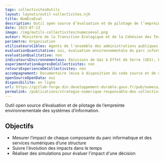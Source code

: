 ```yaml
---
tags: collectivitesOutils
layout: layouts/outil-collectivites.njk
title: NumÉcoEval
description: Outil open source d’évaluation et de pilotage de l’empreinte environnementale des systèmes d’information.
date: 2023-07-13
image: /img/outils-collectivites/numecoeval.png
auteur: Ministère de la Transition Écologique et de la Cohésion des Territoires
perimetre: Organisation
utilisateursCibles: Agents de l'ensemble des administrations publiques (administrations centrales, hospitalières, territoriales)
evaluationQuantitative: oui, évaluation environnementale du parc informatique (par équipement, par type de matériel, par types de service)
evaluationQualitative: non
indicateursEnvironnementaux: Émissions de Gaz à Effet de Serre (GES), Empreinte en tonnes de C02 équivalent (tC02eq), correspond à la mesure de la quantité de dioxyde de carbone émise. Selon le niveau de précision retenu dans l'inventaire, possibilité de disposer de l'impact par agent, par entité de la structure etc. Évaluation des autres critères environnementaux possibles (ressources abiotiques, radiations ionisantes, acidification, etc.) selon disponibilité dans la base impact retenue
experimentationAupresDeCollectivites: non
retoursExperienceDeCollectivites: non
accompagnement: Documentaire (mise à disposition du code source et de documentation pour déploiement au sein des structures)
openSourceOpenData: oui
disponibilite: en ligne
url: https://gitlab-forge.din.developpement-durable.gouv.fr/pub/numeco/m4g/numecoeval
permalink: /publications/strategie-numerique-responsable-des-collectivites/outils/numecoeval/
---
```


Outil open source d’évaluation et de pilotage de l’empreinte environnementale des systèmes d’information.

## Objectifs

- Mesurer l’impact de chaque composante du parc informatique et des services numériques d’une structure
- Suivre l'évolution des impacts dans le temps
- Réaliser des simulations pour évaluer l'impact d'une décision
